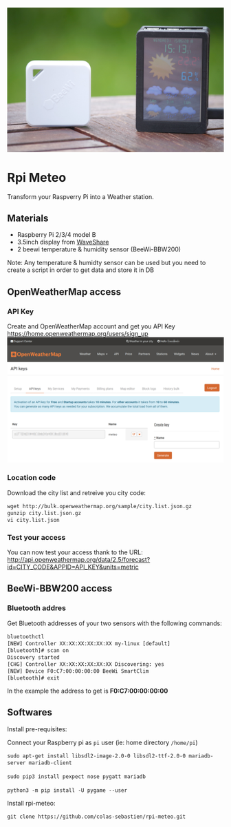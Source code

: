 ![](images/photo_station_meteo.jpg)
# Rpi Meteo
Transform your Raspverry Pi into a Weather station.

## Materials
- Raspberry Pi 2/3/4 model B
- 3.5inch display from [WaveShare](https://www.waveshare.com/)
- 2 beewi temperature & humidity sensor (BeeWi-BBW200)

Note: Any temperature & humidty sensor can be used but you need to create a script in order to get data and store it in DB

## OpenWeatherMap access
### API Key
Create and OpenWeatherMap account and get you API Key https://home.openweathermap.org/users/sign_up
![](images/OpenWeaterMap.png)
### Location code
Download the city list and retreive you city code:
```
wget http://bulk.openweathermap.org/sample/city.list.json.gz
gunzip city.list.json.gz
vi city.list.json
```
### Test your access
You can now test your access thank to the URL:
http://api.openweathermap.org/data/2.5/forecast?id=CITY_CODE&APPID=API_KEY&units=metric

## BeeWi-BBW200 access
### Bluetooth addres
Get Bluetooth addresses of your two sensors with the following commands:
```
bluetoothctl
[NEW] Controller XX:XX:XX:XX:XX:XX my-linux [default]
[bluetooth]# scan on
Discovery started
[CHG] Controller XX:XX:XX:XX:XX:XX Discovering: yes
[NEW] Device F0:C7:00:00:00:00 BeeWi SmartClim
[bluetooth]# exit
```
In the example the address to get is __F0:C7:00:00:00:00__

## Softwares

Install pre-requisites:

Connect your Raspberry pi as `pi` user (ie: home directory `/home/pi`)

```
sudo apt-get install libsdl2-image-2.0-0 libsdl2-ttf-2.0-0 mariadb-server mariadb-client

sudo pip3 install pexpect nose pygatt mariadb

python3 -m pip install -U pygame --user

```


Install rpi-meteo:
```
git clone https://github.com/colas-sebastien/rpi-meteo.git
```